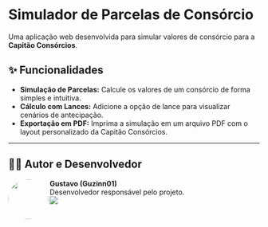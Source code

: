 # Simulador de Parcelas de Consórcio

Uma aplicação web desenvolvida para simular valores de consórcio para a **Capitão Consórcios**.

## ✨ Funcionalidades

- **Simulação de Parcelas:** Calcule os valores de um consórcio de forma simples e intuitiva.
- **Cálculo com Lances:** Adicione a opção de lance para visualizar cenários de antecipação.
- **Exportação em PDF:** Imprima a simulação em um arquivo PDF com o layout personalizado da Capitão Consórcios.

---

## 👨‍💻 Autor e Desenvolvedor

<p>
  <img align="left" src="https://avatars.githubusercontent.com/u/201021844?v=4" width="80" height="80" style="border-radius:50%;">
  <strong>Gustavo (Guzinn01)</strong><br>
  Desenvolvedor responsável pelo projeto.<br>
  <a href="https://github.com/Guzinn01">
    <img src="https://img.shields.io/badge/GitHub-100000?style=for-the-badge&logo=github&logoColor=white" />
  </a>
</p>
